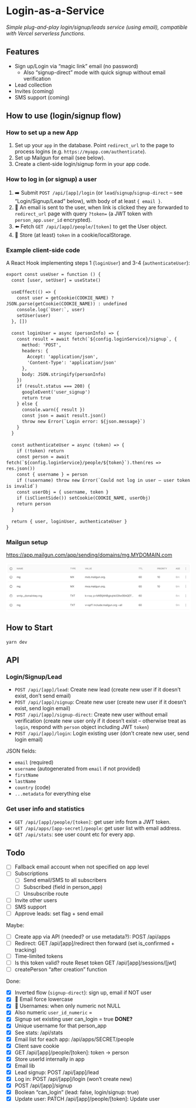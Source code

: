 # Login-as-a-Service

_Simple plug-and-play login/signup/leads service (using email), compatible with Vercel serverless functions._

## Features

- Sign up/Login via “magic link” email (no password)
  - Also “signup-direct” mode with quick signup without email verification
- Lead collection
- Invites (coming)
- SMS support (coming)

## How to use (login/signup flow)

### How to set up a new App

1. Set up your `app` in the database. Point `redirect_url` to the page to process logins (e.g. `https://myapp.com/authenticate`).
2. Set up Mailgun for email (see below).
3. Create a client-side login/signup form in your app code.

### How to log in (or signup) a user

1. ➡️ Submit `POST /api/[app]/login` (or `lead`/`signup`/`signup-direct` – see “Login/Signup/Lead” below), with body of at least `{ email }`.
2. 📧 An email is sent to the user, when link is clicked they are forwarded to `redirect_url` page with query `?token=` (a JWT token with `person_app.user_id` encrypted).
3. ⬅️ Fetch `GET /api/[app]/people/[token]` to get the User object.
4. 💾 Store (at least) `token` in a cookie/localStorage.

### Example client-side code

A React Hook implementing steps 1 (`loginUser`) and 3-4 (`authenticateUser`):

    export const useUser = function () {
      const [user, setUser] = useState()

      useEffect(() => {
        const user = getCookie(COOKIE_NAME) ? JSON.parse(getCookie(COOKIE_NAME)) : undefined
        console.log(`User:`, user)
        setUser(user)
      }, [])

      const loginUser = async (personInfo) => {
        const result = await fetch(`${config.loginService}/signup`, {
          method: 'POST',
          headers: {
            Accept: 'application/json',
            'Content-Type': 'application/json'
          },
          body: JSON.stringify(personInfo)
        })
        if (result.status === 200) {
          googleEvent('user_signup')
          return true
        } else {
          console.warn({ result })
          const json = await result.json()
          throw new Error(`Login error: ${json.message}`)
        }
      }

      const authenticateUser = async (token) => {
        if (!token) return
        const person = await fetch(`${config.loginService}/people/${token}`).then(res => res.json())
        const { username } = person
        if (!username) throw new Error(`Could not log in user – user token is invalid`)
        const userObj = { username, token }
        if (isClientSide()) setCookie(COOKIE_NAME, userObj)
        return person
      }

      return { user, loginUser, authenticateUser }
    }

### Mailgun setup

https://app.mailgun.com/app/sending/domains/mg.MYDOMAIN.com

![Mailgun setup](docs/mailgun_setup.png)


## How to Start

    yarn dev


## API

### Login/Signup/Lead

- `POST /api/[app]/lead`: Create new lead (create new user if it doesn’t exist, don’t send email)
- `POST /api/[app]/signup`: Create new user (create new user if it doesn’t exist, send login email)
- `POST /api/[app]/signup-direct`: Create new user without email verification (create new user only if it doesn’t exist – otherwise treat as `login`, respond with `person` object including JWT `token`)
- `POST /api/[app]/login`: Login existing user (don’t create new user, send login email)

JSON fields:

- `email` (required)
- `username` (autogenerated from `email` if not provided)
- `firstName`
- `lastName`
- `country` (code)
- `...metadata` for everything else

### Get user info and statistics

- `GET /api/[app]/people/[token]`: get user info from a JWT token.
- `GET /api/apps/[app-secret]/people`: get user list with email address.
- `GET /api/stats`: see user count etc for every app.


## Todo

- [ ] Fallback email account when not specified on app level
- [ ] Subscriptions
  - [ ] Send email/SMS to all subscribers
  - [ ] Subscribed (field in person_app)
  - [ ] Unsubscribe route
- [ ] Invite other users
- [ ] SMS support
- [ ] Approve leads: set flag + send email

Maybe:

- [ ] Create app via API (needed? or use metadata?): POST /api/apps
- [ ] Redirect: GET /api/[app]/redirect then forward (set is_confirmed + tracking)
- [ ] Time-limited tokens
- [ ] Is this token valid? route Reset token GET /api/[app]/sessions/[jwt]
- [ ] createPerson “after creation” function

Done:

- [x] Inverted flow (`signup-direct`): sign up, email if NOT user
- [x] 🐜 Email force lowercase
- [x] 🐜 Usernames: when only numeric not NULL
- [x] Also numeric `user_id_numeric` = 
- [x] Signup set existing user can_login = true **DONE?**
- [x] Unique username for that person_app
- [x] See stats: /api/stats
- [x] Email list for each app: /api/apps/SECRET/people
- [x] Client save cookie
- [x] GET /api/[app]/people/[token]: token -> person
- [x] Store userId internally in app
- [x] Email lib
- [x] Lead signup: POST /api/[app]/lead
- [x] Log in: POST /api/[app]/login (won’t create new)
- [x] POST /api/[app]/signup
- [x] Boolean “can_login” (lead: false, login/signup: true)
- [x] Update user: PATCH /api/[app]/people/[token]: Update user
